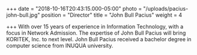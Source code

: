 +++
date = "2018-10-16T20:43:15.000-05:00"
photo = "/uploads/pacius-john-bull.jpg"
position = "Director"
title = "John Bull Pacius"
weight = 4

+++
With over 15 years of experience in Information Technology, with a focus in Network Admission. The expertise of John Bull Pacius will bring KORITEK, Inc. to next level. John Bull Pacius received a bachelor degree in computer science from INUQUA university.